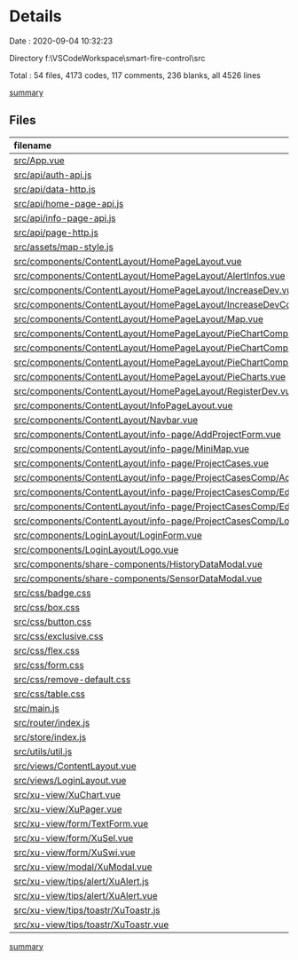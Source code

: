 # Details

Date : 2020-09-04 10:32:23

Directory f:\VSCodeWorkspace\smart-fire-control\src

Total : 54 files,  4173 codes, 117 comments, 236 blanks, all 4526 lines

[summary](results.md)

## Files
| filename | language | code | comment | blank | total |
| :--- | :--- | ---: | ---: | ---: | ---: |
| [src/App.vue](/src/App.vue) | Vue.js | 13 | 0 | 2 | 15 |
| [src/api/auth-api.js](/src/api/auth-api.js) | JavaScript | 7 | 0 | 1 | 8 |
| [src/api/data-http.js](/src/api/data-http.js) | JavaScript | 97 | 23 | 13 | 133 |
| [src/api/home-page-api.js](/src/api/home-page-api.js) | JavaScript | 39 | 9 | 11 | 59 |
| [src/api/info-page-api.js](/src/api/info-page-api.js) | JavaScript | 31 | 7 | 8 | 46 |
| [src/api/page-http.js](/src/api/page-http.js) | JavaScript | 36 | 1 | 6 | 43 |
| [src/assets/map-style.js](/src/assets/map-style.js) | JavaScript | 89 | 0 | 1 | 90 |
| [src/components/ContentLayout/HomePageLayout.vue](/src/components/ContentLayout/HomePageLayout.vue) | Vue.js | 53 | 0 | 5 | 58 |
| [src/components/ContentLayout/HomePageLayout/AlertInfos.vue](/src/components/ContentLayout/HomePageLayout/AlertInfos.vue) | Vue.js | 193 | 1 | 4 | 198 |
| [src/components/ContentLayout/HomePageLayout/IncreaseDev.vue](/src/components/ContentLayout/HomePageLayout/IncreaseDev.vue) | Vue.js | 172 | 1 | 7 | 180 |
| [src/components/ContentLayout/HomePageLayout/IncreaseDevComp/NewIncProjectModal.vue](/src/components/ContentLayout/HomePageLayout/IncreaseDevComp/NewIncProjectModal.vue) | Vue.js | 86 | 0 | 2 | 88 |
| [src/components/ContentLayout/HomePageLayout/Map.vue](/src/components/ContentLayout/HomePageLayout/Map.vue) | Vue.js | 190 | 5 | 4 | 199 |
| [src/components/ContentLayout/HomePageLayout/PieChartComp/NormalAndAbnormalDevPie.vue](/src/components/ContentLayout/HomePageLayout/PieChartComp/NormalAndAbnormalDevPie.vue) | Vue.js | 76 | 0 | 3 | 79 |
| [src/components/ContentLayout/HomePageLayout/PieChartComp/OnOffDevPie.vue](/src/components/ContentLayout/HomePageLayout/PieChartComp/OnOffDevPie.vue) | Vue.js | 75 | 0 | 4 | 79 |
| [src/components/ContentLayout/HomePageLayout/PieChartComp/TwoRatePie.vue](/src/components/ContentLayout/HomePageLayout/PieChartComp/TwoRatePie.vue) | Vue.js | 95 | 0 | 4 | 99 |
| [src/components/ContentLayout/HomePageLayout/PieCharts.vue](/src/components/ContentLayout/HomePageLayout/PieCharts.vue) | Vue.js | 49 | 0 | 2 | 51 |
| [src/components/ContentLayout/HomePageLayout/RegisterDev.vue](/src/components/ContentLayout/HomePageLayout/RegisterDev.vue) | Vue.js | 135 | 3 | 4 | 142 |
| [src/components/ContentLayout/InfoPageLayout.vue](/src/components/ContentLayout/InfoPageLayout.vue) | Vue.js | 69 | 0 | 2 | 71 |
| [src/components/ContentLayout/Navbar.vue](/src/components/ContentLayout/Navbar.vue) | Vue.js | 71 | 1 | 7 | 79 |
| [src/components/ContentLayout/info-page/AddProjectForm.vue](/src/components/ContentLayout/info-page/AddProjectForm.vue) | Vue.js | 121 | 2 | 2 | 125 |
| [src/components/ContentLayout/info-page/MiniMap.vue](/src/components/ContentLayout/info-page/MiniMap.vue) | Vue.js | 49 | 0 | 2 | 51 |
| [src/components/ContentLayout/info-page/ProjectCases.vue](/src/components/ContentLayout/info-page/ProjectCases.vue) | Vue.js | 159 | 6 | 2 | 167 |
| [src/components/ContentLayout/info-page/ProjectCasesComp/AddDevModal.vue](/src/components/ContentLayout/info-page/ProjectCasesComp/AddDevModal.vue) | Vue.js | 116 | 0 | 2 | 118 |
| [src/components/ContentLayout/info-page/ProjectCasesComp/EditDevModal.vue](/src/components/ContentLayout/info-page/ProjectCasesComp/EditDevModal.vue) | Vue.js | 114 | 0 | 2 | 116 |
| [src/components/ContentLayout/info-page/ProjectCasesComp/EditModal.vue](/src/components/ContentLayout/info-page/ProjectCasesComp/EditModal.vue) | Vue.js | 87 | 0 | 2 | 89 |
| [src/components/ContentLayout/info-page/ProjectCasesComp/LookDevModal.vue](/src/components/ContentLayout/info-page/ProjectCasesComp/LookDevModal.vue) | Vue.js | 149 | 0 | 2 | 151 |
| [src/components/LoginLayout/LoginForm.vue](/src/components/LoginLayout/LoginForm.vue) | Vue.js | 83 | 1 | 5 | 89 |
| [src/components/LoginLayout/Logo.vue](/src/components/LoginLayout/Logo.vue) | Vue.js | 26 | 0 | 7 | 33 |
| [src/components/share-components/HistoryDataModal.vue](/src/components/share-components/HistoryDataModal.vue) | Vue.js | 173 | 0 | 3 | 176 |
| [src/components/share-components/SensorDataModal.vue](/src/components/share-components/SensorDataModal.vue) | Vue.js | 141 | 1 | 3 | 145 |
| [src/css/badge.css](/src/css/badge.css) | CSS | 27 | 0 | 1 | 28 |
| [src/css/box.css](/src/css/box.css) | CSS | 60 | 3 | 5 | 68 |
| [src/css/button.css](/src/css/button.css) | CSS | 60 | 3 | 4 | 67 |
| [src/css/exclusive.css](/src/css/exclusive.css) | CSS | 10 | 0 | 3 | 13 |
| [src/css/flex.css](/src/css/flex.css) | CSS | 79 | 0 | 12 | 91 |
| [src/css/form.css](/src/css/form.css) | CSS | 42 | 0 | 2 | 44 |
| [src/css/remove-default.css](/src/css/remove-default.css) | CSS | 31 | 1 | 9 | 41 |
| [src/css/table.css](/src/css/table.css) | CSS | 49 | 10 | 7 | 66 |
| [src/main.js](/src/main.js) | JavaScript | 25 | 0 | 10 | 35 |
| [src/router/index.js](/src/router/index.js) | JavaScript | 56 | 0 | 9 | 65 |
| [src/store/index.js](/src/store/index.js) | JavaScript | 40 | 0 | 3 | 43 |
| [src/utils/util.js](/src/utils/util.js) | JavaScript | 43 | 4 | 11 | 58 |
| [src/views/ContentLayout.vue](/src/views/ContentLayout.vue) | Vue.js | 45 | 1 | 3 | 49 |
| [src/views/LoginLayout.vue](/src/views/LoginLayout.vue) | Vue.js | 67 | 0 | 5 | 72 |
| [src/xu-view/XuChart.vue](/src/xu-view/XuChart.vue) | Vue.js | 124 | 26 | 7 | 157 |
| [src/xu-view/XuPager.vue](/src/xu-view/XuPager.vue) | Vue.js | 170 | 6 | 2 | 178 |
| [src/xu-view/form/TextForm.vue](/src/xu-view/form/TextForm.vue) | Vue.js | 60 | 0 | 2 | 62 |
| [src/xu-view/form/XuSel.vue](/src/xu-view/form/XuSel.vue) | Vue.js | 106 | 2 | 5 | 113 |
| [src/xu-view/form/XuSwi.vue](/src/xu-view/form/XuSwi.vue) | Vue.js | 59 | 0 | 2 | 61 |
| [src/xu-view/modal/XuModal.vue](/src/xu-view/modal/XuModal.vue) | Vue.js | 54 | 0 | 4 | 58 |
| [src/xu-view/tips/alert/XuAlert.js](/src/xu-view/tips/alert/XuAlert.js) | JavaScript | 28 | 0 | 1 | 29 |
| [src/xu-view/tips/alert/XuAlert.vue](/src/xu-view/tips/alert/XuAlert.vue) | Vue.js | 46 | 0 | 3 | 49 |
| [src/xu-view/tips/toastr/XuToastr.js](/src/xu-view/tips/toastr/XuToastr.js) | JavaScript | 31 | 0 | 1 | 32 |
| [src/xu-view/tips/toastr/XuToastr.vue](/src/xu-view/tips/toastr/XuToastr.vue) | Vue.js | 67 | 0 | 3 | 70 |

[summary](results.md)